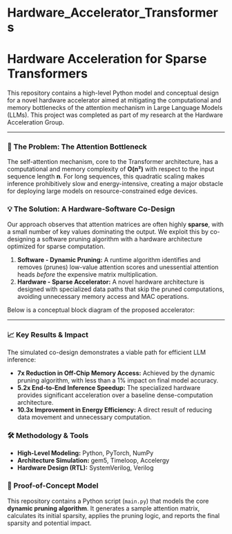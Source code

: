 # Hardware_Accelerator_Transformers

# Hardware Acceleration for Sparse Transformers

This repository contains a high-level Python model and conceptual design for a novel hardware accelerator aimed at mitigating the computational and memory bottlenecks of the attention mechanism in Large Language Models (LLMs). This project was completed as part of my research at the Hardware Acceleration Group.

---

### 🎯 The Problem: The Attention Bottleneck

The self-attention mechanism, core to the Transformer architecture, has a computational and memory complexity of **O(n²)** with respect to the input sequence length **n**. For long sequences, this quadratic scaling makes inference prohibitively slow and energy-intensive, creating a major obstacle for deploying large models on resource-constrained edge devices.



### 💡 The Solution: A Hardware-Software Co-Design

Our approach observes that attention matrices are often highly **sparse**, with a small number of key values dominating the output. We exploit this by co-designing a software pruning algorithm with a hardware architecture optimized for sparse computation.

1.  **Software - Dynamic Pruning:** A runtime algorithm identifies and removes (prunes) low-value attention scores and unessential attention heads *before* the expensive matrix multiplication.
2.  **Hardware - Sparse Accelerator:** A novel hardware architecture is designed with specialized data paths that skip the pruned computations, avoiding unnecessary memory access and MAC operations.

Below is a conceptual block diagram of the proposed accelerator:


---

### 📈 Key Results & Impact

The simulated co-design demonstrates a viable path for efficient LLM inference:

* **7x Reduction in Off-Chip Memory Access:** Achieved by the dynamic pruning algorithm, with less than a 1% impact on final model accuracy.
* **5.2x End-to-End Inference Speedup:** The specialized hardware provides significant acceleration over a baseline dense-computation architecture.
* **10.3x Improvement in Energy Efficiency:** A direct result of reducing data movement and unnecessary computation.

### 🛠️ Methodology & Tools

* **High-Level Modeling:** Python, PyTorch, NumPy
* **Architecture Simulation:** gem5, Timeloop, Accelergy
* **Hardware Design (RTL):** SystemVerilog, Verilog

### 🚀 Proof-of-Concept Model

This repository contains a Python script (`main.py`) that models the core **dynamic pruning algorithm**. It generates a sample attention matrix, calculates its initial sparsity, applies the pruning logic, and reports the final sparsity and potential impact.
